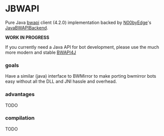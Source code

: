 # JBWAPI
Pure Java [bwapi](https://github.com/bwapi/bwapi) client (4.2.0) implementation backed by [N00byEdge](https://github.com/N00byEdge)'s [JavaBWAPIBackend](https://github.com/N00byEdge/JavaBWAPIBackend).

**WORK IN PROGRESS**

If you currently need a Java API for bot development, please use the much more modern and stable [BWAPI4J](https://github.com/OpenBW/BWAPI4J)

### goals
Have a similar (java) interface to BWMirror to make porting bwmirror bots easy without all the DLL and JNI hassle and overhead.

### advantages
TODO

### compilation
TODO
